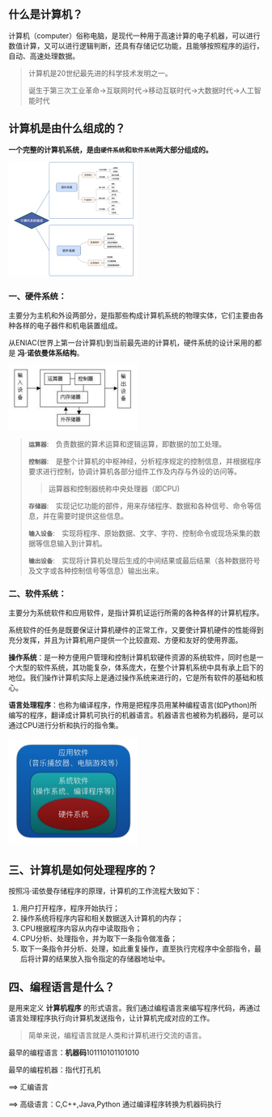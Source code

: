 ## 什么是计算机？

计算机（computer）俗称电脑，是现代一种用于高速计算的电子机器，可以进行数值计算，又可以进行逻辑判断，还具有存储记忆功能，且能够按照程序的运行，自动、高速处理数据。

> 计算机是20世纪最先进的科学技术发明之一。
>
> 诞生于第三次工业革命->互联网时代->移动互联时代->大数据时代->人工智能时代

## 计算机是由什么组成的？

**一个完整的计算机系统，是由`硬件系统`和`软件系统`两大部分组成的。**

<img src="./img/computer.png" alt="img" style="zoom:25%;" />

### 一、硬件系统：

主要分为主机和外设两部分，是指那些构成计算机系统的物理实体，它们主要由各种各样的电子器件和机电装置组成。

从ENIAC(世界上第一台计算机)到当前最先进的计算机，硬件系统的设计采用的都是 **冯·诺依曼体系结构**。

<img src="./img/feng.png" alt="img" style="zoom:25%;" />

> **`运算器`**:　负责数据的算术运算和逻辑运算，即数据的加工处理。
>
> **`控制器`**:　是整个计算机的中枢神经，分析程序规定的控制信息，并根据程序要求进行控制，协调计算机各部分组件工作及内存与外设的访问等。
>
> > 运算器和控制器统称中央处理器（即CPU)
>
> **`存储器`**:　实现记忆功能的部件，用来存储程序、数据和各种信号、命令等信息，并在需要时提供这些信息。
>
> **`输入设备`**:　实现将程序、原始数据、文字、字符、控制命令或现场采集的数据等信息输入到计算机。
>
> **`输出设备`**:　实现将计算机处理后生成的中间结果或最后结果（各种数据符号及文字或各种控制信号等信息）输出出来。

### 二、软件系统：

主要分为系统软件和应用软件，是指计算机证运行所需的各种各样的计算机程序。

系统软件的任务是既要保证计算机硬件的正常工作，又要使计算机硬件的性能得到充分发挥，并且为计算机用户提供一个比较直观、方便和友好的使用界面。

**操作系统**：是一种方便用户管理和控制计算机软硬件资源的系统软件，同时也是一个大型的软件系统，其功能复杂，体系庞大，在整个计算机系统中具有承上启下的地位。我们操作计算机实际上是通过操作系统来进行的，它是所有软件的基础和核心。

**语言处理程序**：也称为编译程序，作用是把程序员用某种编程语言(如Python)所编写的程序，翻译成计算机可执行的机器语言。机器语言也被称为机器码，是可以通过CPU进行分析和执行的指令集。

<img src="./img/softSys.png" alt="img" style="zoom:25%;" />

## 三、计算机是如何处理程序的？

按照冯·诺依曼存储程序的原理，计算机的工作流程大致如下：

1. 用户打开程序，程序开始执行；
2. 操作系统将程序内容和相关数据送入计算机的内存；
3. CPU根据程序内容从内存中读取指令；
4. CPU分析、处理指令，并为取下一条指令做准备；
5. 取下一条指令并分析、处理，如此重复操作，直至执行完程序中全部指令，最后将计算的结果放入指令指定的存储器地址中。

## 四、编程语言是什么？

是用来定义 **计算机程序** 的形式语言。我们通过编程语言来编写程序代码，再通过语言处理程序执行向计算机发送指令，让计算机完成对应的工作。

> 简单来说，编程语言就是人类和计算机进行交流的语言。

最早的编程语言：**机器码**101110101101010

最早的编程机器：指代打孔机

==> 汇编语言

==> 高级语言：C,C++,Java,Python	通过编译程序转换为机器码执行
